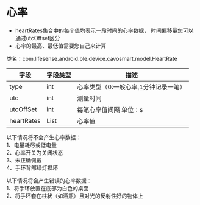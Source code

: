 <a name="HbYuO"></a>
# 心率
- heartRates集合中的每个值均表示一段时间的心率数据， 时间偏移量您可以通过utcOffset区分
- 心率的最高、最低值需要您自己来计算

类名：com.lifesense.android.ble.device.cavosmart.model.HeartRate

| 字段 | 字段类型 | 描述 |
| --- | --- | --- |
| type | int | 心率类型（0:一般心率,1分钟记录一笔） |
| utc | int | 测量时间 |
| utcOffSet | int | 每笔心率值间隔 单位：s |
| heartRates | List<Integer> | 心率值 |

以下情况将不会产生心率数据：<br />1、电量耗尽或低电量<br />2、心率开关为关闭状态<br />3、未正确佩戴<br />4、手环背部绿灯损坏

以下情况将会产生错误的心率数据：<br />1、将手环放置在底部为白色的桌面<br />2、将手环套在柱状（如酒瓶）且对光的反射性好的物体上


